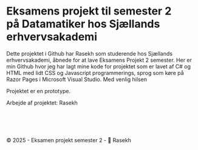 <h1>Eksamens projekt til semester 2 <br>på Datamatiker hos Sjællands erhvervsakademi</h1>

Dette projektet i Github har Rasekh som studerende hos Sjællands erhvervsakademi, åbnede for at lave Eksamens Projekt 2 semester. Her er min Github hvor jeg har lagt mine kode for projektet som er lavet af C# og HTML med lidt CSS og Javascript programmerings, sprog som køre på Razor Pages i Microsoft Visual Studio. Med venlig hilsen

Projektet er en prototype.

Arbejde af projektet: Rasekh

<br><br><br><br>
&copy; 2025 - Eksamen projekt semester 2 - 🍃 Rasekh
